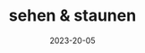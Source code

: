 ---
title: sehen & staunen
date: 2023-20-05

type: landing

sections:
  - block: markdown
    content:
      title:
      subtitle:
      text: |-
        <html lang="en" dir="ltr"> <head> <meta charset="utf-8"> <title>Masonry Image Gallery with Lightbox | CodingNepal</title> <link rel="stylesheet" href="style.css"> <meta name="viewport" content="width=device-width, initial-scale=1.0"> <link rel="stylesheet" href="https://unicons.iconscout.com/release/v4.0.0/css/line.css"> <script src="script.js" defer></script> </head> <body> <h1></h1> <div class="lightbox"> <div class="wrapper"> <header> <div class="details"> <i class=""></i> <span></span> </div> <div class="buttons"><i class="close-icon uil uil-times"></i></div> </header> <div class="preview-img"> <div class="img"><img src="" alt="preview-img"></div> </div> </div> </div> <section class="gallery"> <ul class="images">
        <li class="img"><img src="images/img-1.jpg" alt="img"></li>
        <li class="img"><img src="images/img-2.jpg" alt="img"></li>
        <li class="img"><img src="images/img-3.jpg" alt="img"></li>
        <li class="img"><img src="images/img-4.jpg" alt="img"></li>
        <li class="img"><img src="images/img-5.jpg" alt="img"></li>
        <li class="img"><img src="images/img-6.jpg" alt="img"></li>
        <li class="img"><img src="images/img-7.jpg" alt="img"></li>
        <li class="img"><img src="images/img-8.jpg" alt="img"></li>
        <li class="img"><img src="images/img-9.jpg" alt="img"></li>
        <li class="img"><img src="images/img-10.jpg" alt="img"></li>
        <li class="img"><img src="images/img-11.jpg" alt="img"></li>
        <li class="img"><img src="images/img-12.jpg" alt="img"></li>
        <li class="img"><img src="images/img-13.jpg" alt="img"></li>
        <li class="img"><img src="images/img-14.jpg" alt="img"></li>
        <li class="img"><img src="images/img-15.jpg" alt="img"></li>
        <li class="img"><img src="images/img-16.jpg" alt="img"></li>
        <li class="img"><img src="images/img-17.jpg" alt="img"></li>
        <li class="img"><img src="images/img-18.jpg" alt="img"></li>
        <li class="img"><img src="images/img-19.jpg" alt="img"></li>
        <li class="img"><img src="images/img-20.jpg" alt="img"></li>
        <li class="img"><img src="images/img-21.jpg" alt="img"></li>
        <li class="img"><img src="images/img-22.jpg" alt="img"></li>
        <li class="img"><img src="images/img-23.jpg" alt="img"></li>
        <li class="img"><img src="images/img-24.jpg" alt="img"></li>
        <li class="img"><img src="images/img-25.jpg" alt="img"></li>
        <li class="img"><img src="images/img-26.jpg" alt="img"></li>
        <li class="img"><img src="images/img-27.jpg" alt="img"></li>
        <li class="img"><img src="images/img-28.jpg" alt="img"></li>
        <li class="img"><img src="images/img-29.jpg" alt="img"></li>
        <li class="img"><img src="images/img-30.jpg" alt="img"></li>
        <li class="img"><img src="images/img-31.jpg" alt="img"></li>
        <li class="img"><img src="images/img-32.jpg" alt="img"></li>
        <li class="img"><img src="images/img-33.jpg" alt="img"></li>
        <li class="img"><img src="images/img-34.jpg" alt="img"></li>
        <li class="img"><img src="images/img-35.jpg" alt="img"></li>
        <li class="img"><img src="images/img-37.jpg" alt="img"></li>
        <li class="img"><img src="images/img-38.jpg" alt="img"></li>
        <li class="img"><img src="images/img-39.jpg" alt="img"></li>
        <li class="img"><img src="images/img-40.jpg" alt="img"></li>
        <li class="img"><img src="images/img-41.jpg" alt="img"></li>
        <li class="img"><img src="images/img-42.jpg" alt="img"></li>
        <li class="img"><img src="images/img-43.jpg" alt="img"></li>
        <li class="img"><img src="images/img-44.jpg" alt="img"></li>
        <li class="img"><img src="images/img-45.jpg" alt="img"></li>
        <li class="img"><img src="images/img-46.jpg" alt="img"></li>
        <li class="img"><img src="images/img-47.jpg" alt="img"></li>
        <li class="img"><img src="images/img-48.jpg" alt="img"></li>
        <li class="img"><img src="images/img-49.jpg" alt="img"></li>
        <li class="img"><img src="images/img-50.jpg" alt="img"></li>
        <li class="img"><img src="images/img-51.jpg" alt="img"></li>
        <li class="img"><img src="images/img-52.jpg" alt="img"></li>
        <li class="img"><img src="images/img-53.jpg" alt="img"></li>
        <li class="img"><img src="images/img-54.jpg" alt="img"></li>
        <li class="img"><img src="images/img-55.jpg" alt="img"></li>
        <li class="img"><img src="images/img-56.jpg" alt="img"></li>
        <li class="img"><img src="images/img-57.jpg" alt="img"></li>
        <li class="img"><img src="images/img-58.jpg" alt="img"></li>
        <li class="img"><img src="images/img-59.jpg" alt="img"></li>
        <li class="img"><img src="images/img-60.jpg" alt="img"></li>
        <li class="img"><img src="images/img-61.jpg" alt="img"></li>
        <li class="img"><img src="images/img-62.jpg" alt="img"></li>
        <li class="img"><img src="images/img-63.jpg" alt="img"></li>
        <li class="img"><img src="images/img-64.jpg" alt="img"></li> </ul> </section> </body> </html>
    design:
      columns: '1'
---